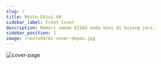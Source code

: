 ```yaml
---
slug: /
title: Restu Edisi 49
sidebar_label: Front Cover
description: Memori zaman KISAS anda kini di hujung jari.
sidebar_position: 1
image: /restu49/01-cover-depan.jpg
---
```


![cover-page](/restu49/01-cover-depan.jpg)